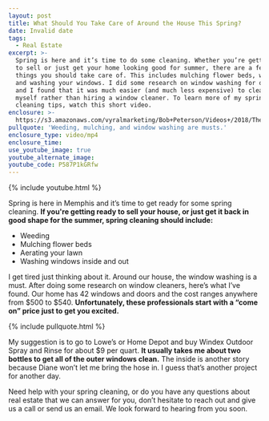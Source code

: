 ```yaml
---
layout: post
title: What Should You Take Care of Around the House This Spring?
date: Invalid date
tags:
  - Real Estate
excerpt: >-
  Spring is here and it’s time to do some cleaning. Whether you’re getting ready
  to sell or just get your home looking good for summer, there are a few simple
  things you should take care of. This includes mulching flower beds, weeding,
  and washing your windows. I did some research on window washing for our house,
  and I found that it was much easier (and much less expensive) to clean them
  myself rather than hiring a window cleaner. To learn more of my spring
  cleaning tips, watch this short video.
enclosure: >-
  https://s3.amazonaws.com/vyralmarketing/Bob+Peterson/Videos+/2018/The+Peterson+Team-+Spring+Clean+Up.mp4
pullquote: 'Weeding, mulching, and window washing are musts.'
enclosure_type: video/mp4
enclosure_time:
use_youtube_image: true
youtube_alternate_image:
youtube_code: P587P1kGRfw
---
```


{% include youtube.html %}

Spring is here in Memphis and it’s time to get ready for some spring cleaning. **If you're getting ready to sell your house, or just get it back in good shape for the summer, spring cleaning should include:**

* Weeding
* Mulching flower beds
* Aerating your lawn
* Washing windows inside and out

I get tired just thinking about it. Around our house, the window washing is a must. After doing some research on window cleaners, here’s what I’ve found. Our home has 42 windows and doors and the cost ranges anywhere from $500 to $540. **Unfortunately, these professionals start with a “come on” price just to get you excited.**

{% include pullquote.html %}

My suggestion is to go to Lowe’s or Home Depot and buy Windex Outdoor Spray and Rinse for about $9 per quart. **It usually takes me about two bottles to get all of the outer windows clean.** The inside is another story because Diane won’t let me bring the hose in. I guess that’s another project for another day.

Need help with your spring cleaning, or do you have any questions about real estate that we can answer for you, don’t hesitate to reach out and give us a call or send us an email. We look forward to hearing from you soon.